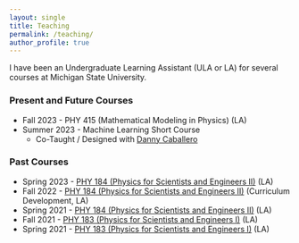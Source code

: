 ```yaml
---
layout: single
title: Teaching
permalink: /teaching/
author_profile: true
---
```



I have been an Undergraduate Learning Assistant (ULA or LA) for several courses at Michigan State University.

### Present and Future Courses
-   Fall 2023 - PHY 415 (Mathematical Modeling in Physics) (LA)
-   Summer 2023 - Machine Learning Short Course
    - Co-Taught / Designed with [Danny Caballero](https://dannycab.github.io)

### Past Courses

- Spring 2023 - [PHY 184 (Physics for Scientists and
    Engineers II)](https://www.msuperl.org/wikis/pcubed/doku.php) (LA)
- Fall 2022 - [PHY 184 (Physics for Scientists and
    Engineers II)](https://www.msuperl.org/wikis/pcubed/doku.php) (Curriculum Development, LA)
- Spring 2021 - [PHY 184 (Physics for Scientists and
    Engineers II)](https://www.msuperl.org/wikis/pcubed/doku.php) (LA)
- Fall 2021 - [PHY 183 (Physics for Scientists and
    Engineers I)](https://www.msuperl.org/wikis/pcubed/doku.php) (LA)
- Spring 2021 - [PHY 183 (Physics for Scientists and
    Engineers I)](https://www.msuperl.org/wikis/pcubed/doku.php) (LA)



